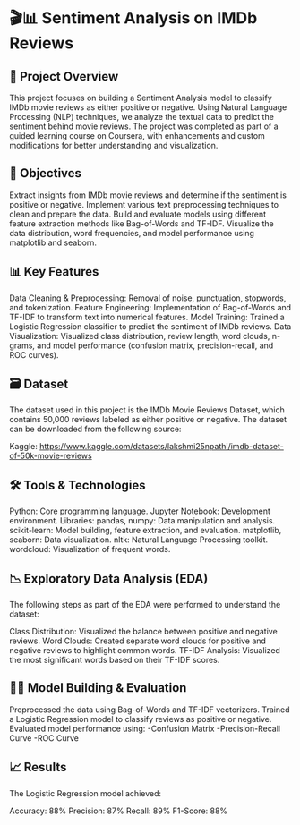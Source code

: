 # 🎬📊 Sentiment Analysis on IMDb Reviews

## 📄 Project Overview

This project focuses on building a Sentiment Analysis model to classify IMDb movie reviews as either positive or negative. Using Natural Language Processing (NLP) techniques, we analyze the textual data to predict the sentiment behind movie reviews. The project was completed as part of a guided learning course on Coursera, with enhancements and custom modifications for better understanding and visualization.

## 🚀 Objectives

Extract insights from IMDb movie reviews and determine if the sentiment is positive or negative.
Implement various text preprocessing techniques to clean and prepare the data.
Build and evaluate models using different feature extraction methods like Bag-of-Words and TF-IDF.
Visualize the data distribution, word frequencies, and model performance using matplotlib and seaborn.

## 📊 Key Features

Data Cleaning & Preprocessing: Removal of noise, punctuation, stopwords, and tokenization.
Feature Engineering: Implementation of Bag-of-Words and TF-IDF to transform text into numerical features.
Model Training: Trained a Logistic Regression classifier to predict the sentiment of IMDb reviews.
Data Visualization: Visualized class distribution, review length, word clouds, n-grams, and model performance (confusion matrix, precision-recall, and ROC curves).

## 🗃️ Dataset

The dataset used in this project is the IMDb Movie Reviews Dataset, which contains 50,000 reviews labeled as either positive or negative. The dataset can be downloaded from the following source:

Kaggle: https://www.kaggle.com/datasets/lakshmi25npathi/imdb-dataset-of-50k-movie-reviews

## 🛠️ Tools & Technologies

Python: Core programming language.
Jupyter Notebook: Development environment.
Libraries:
pandas, numpy: Data manipulation and analysis.
scikit-learn: Model building, feature extraction, and evaluation.
matplotlib, seaborn: Data visualization.
nltk: Natural Language Processing toolkit.
wordcloud: Visualization of frequent words.

## 📉 Exploratory Data Analysis (EDA)

The following steps as part of the EDA were performed to understand the dataset:

Class Distribution: Visualized the balance between positive and negative reviews.
Word Clouds: Created separate word clouds for positive and negative reviews to highlight common words.
TF-IDF Analysis: Visualized the most significant words based on their TF-IDF scores.

## 🧑‍💻 Model Building & Evaluation

Preprocessed the data using Bag-of-Words and TF-IDF vectorizers.
Trained a Logistic Regression model to classify reviews as positive or negative.
Evaluated model performance using:
-Confusion Matrix
-Precision-Recall Curve
-ROC Curve

## 📈 Results

The Logistic Regression model achieved:

Accuracy: 88%
Precision: 87%
Recall: 89%
F1-Score: 88%
